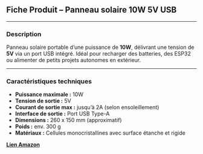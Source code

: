 ## Fiche Produit – **Panneau solaire 10W 5V USB**

---

### Description

Panneau solaire portable d’une puissance de **10W**, délivrant une tension de **5V** via un port USB intégré. Idéal pour recharger des batteries, des ESP32 ou alimenter de petits projets autonomes en extérieur.

---

### Caractéristiques techniques

* **Puissance maximale :** 10W
* **Tension de sortie :** 5V
* **Courant de sortie max :** jusqu’à 2A (selon ensoleillement)
* **Interface de sortie :** Port USB Type-A
* **Dimensions :** 260 x 150 mm (approximatif)
* **Poids :** env. 300 g
* **Matériaux :** Cellules monocristallines avec surface étanche et rigide

[**Lien Amazon**](https://www.amazon.fr/gp/product/B0BFGTSJSW/ref=ox_sc_act_title_5?smid=A68YOTXQQLJUV&psc=1)
